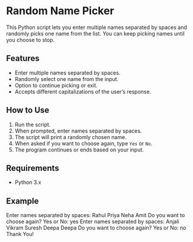# Random Name Picker

This Python script lets you enter multiple names separated by spaces and randomly picks one name from the list. You can keep picking names until you choose to stop.

## Features

- Enter multiple names separated by spaces.
- Randomly select one name from the input.
- Option to continue picking or exit.
- Accepts different capitalizations of the user’s response.

## How to Use

1. Run the script.
2. When prompted, enter names separated by spaces.
3. The script will print a randomly chosen name.
4. When asked if you want to choose again, type `Yes` or `No`.
5. The program continues or ends based on your input.

## Requirements

- Python 3.x

## Example

Enter names separated by spaces: Rahul Priya Neha Amit
Do you want to choose again? Yes or No: yes
Enter names separated by spaces: Anjali Vikram Suresh Deepa
Deepa
Do you want to choose again? Yes or No: no
Thank You!